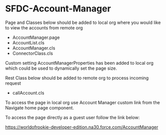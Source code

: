 # SFDC-Account-Manager
Page and Classes below should be added to local org where you would like to view the accounts from remote org
- AccountManager.page
- AccountList.cls	
- AccountManager.cls
- ConnectorClass.cls

Custom setting AccountManagerProperties has been added to local org which could be used to dynamically set the page size.

Rest Class below should be added to remote org to process incoming request
- callAccount.cls

To access the page in local org use Account Manager custom link from the Navigate home page component.

To access the page directly as a guest user follow the link below:

https://worldofrookie-developer-edition.na30.force.com/AccountManager

